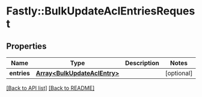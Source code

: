 # Fastly::BulkUpdateAclEntriesRequest

## Properties

| Name | Type | Description | Notes |
| ---- | ---- | ----------- | ----- |
| **entries** | [**Array&lt;BulkUpdateAclEntry&gt;**](BulkUpdateAclEntry.md) |  | [optional] |

[[Back to API list]](../../README.md#endpoints) [[Back to README]](../../README.md)

